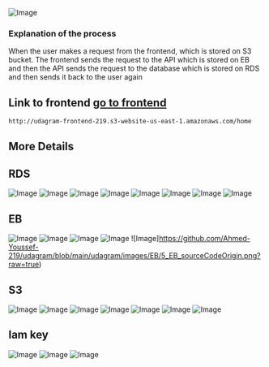 ![Image](../udagram/images/aws%20infrastructure%20diagram.jpeg)

### Explanation of the process
When the user makes a request from the frontend, which is stored on S3 bucket.
The frontend sends the request to the API which is stored on EB and then the API sends the request to the database which is stored on RDS and then sends it back to the user again

## Link to frontend [go to frontend](http://udagram-frontend-219.s3-website-us-east-1.amazonaws.com/home)
`http://udagram-frontend-219.s3-website-us-east-1.amazonaws.com/home`

## More Details


## RDS
![Image](https://github.com/Ahmed-Youssef-219/udagram/blob/main/udagram/images/RDS/1-%20dashboard.png?raw=true)
![Image](https://github.com/Ahmed-Youssef-219/udagram/blob/main/udagram/images/RDS/2-%20create_database_EngineOptions.png?raw=true)
![Image](https://github.com/Ahmed-Youssef-219/udagram/blob/main/udagram/images/RDS/3-%20create_database_Templates.png?raw=true)
![Image](https://github.com/Ahmed-Youssef-219/udagram/blob/main/udagram/images/RDS/4-%20create_database_Settings.png?raw=true)
![Image](https://github.com/Ahmed-Youssef-219/udagram/blob/main/udagram/images/RDS/5-%20create_database_InstanceConfiguration.png?raw=true)
![Image](https://github.com/Ahmed-Youssef-219/udagram/blob/main/udagram/images/RDS/5-%20create_database_publicAccsess.png)
![Image](https://github.com/Ahmed-Youssef-219/udagram/blob/main/udagram/images/RDS/7-%20created%20db.png?raw=true)
![Image](https://github.com/Ahmed-Youssef-219/udagram/blob/main/udagram/images/RDS/8_db_endpoint&port.png?raw=true)


## EB
![Image](https://github.com/Ahmed-Youssef-219/udagram/blob/main/udagram/images/EB/1-create%20EB.png?raw=true)
![Image](https://github.com/Ahmed-Youssef-219/udagram/blob/main/udagram/images/EB/2_EB_envTier.png?raw=true)
![Image](https://github.com/Ahmed-Youssef-219/udagram/blob/main/udagram/images/EB/3_EB_App%20Info.png?raw=true)
![Image](https://github.com/Ahmed-Youssef-219/udagram/blob/main/udagram/images/EB/4_EB_Platform.png?raw=true)
![Image]https://github.com/Ahmed-Youssef-219/udagram/blob/main/udagram/images/EB/5_EB_sourceCodeOrigin.png?raw=true)


## S3
![Image](https://github.com/Ahmed-Youssef-219/udagram/blob/main/udagram/images/S3/1_S3_createBucket.png?raw=true)
![Image](https://github.com/Ahmed-Youssef-219/udagram/blob/main/udagram/images/S3/2_S3_generalConfiguration.png?raw=true)
![Image](https://github.com/Ahmed-Youssef-219/udagram/blob/main/udagram/images/S3/3_S3_public%20access.png?raw=true)
![Image](https://github.com/Ahmed-Youssef-219/udagram/blob/main/udagram/images/S3/4_S3_generalOption.png?raw=true)
![Image](https://github.com/Ahmed-Youssef-219/udagram/blob/main/udagram/images/S3/5_S3_staticWebsiteHosting.png?raw=true)
![Image](https://github.com/Ahmed-Youssef-219/udagram/blob/main/udagram/images/S3/6_S3_bucketPolicy.png?raw=true)
![Image](https://github.com/Ahmed-Youssef-219/udagram/blob/main/udagram/images/S3/7_S3_uploadedFiles2.png?raw=true)



## Iam key
![Image](https://github.com/Ahmed-Youssef-219/udagram/blob/main/udagram/images/Iam/create%20iam%20user.png?raw=true)
![Image](https://github.com/Ahmed-Youssef-219/udagram/blob/main/udagram/images/Iam/user%20details.png?raw=true)
![Image](https://github.com/Ahmed-Youssef-219/udagram/blob/main/udagram/images/Iam/set%20permissions.png?raw=true)
